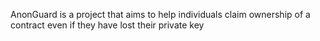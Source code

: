 AnonGuard is a project that aims to help individuals claim ownership of a contract even if they have lost their private key

